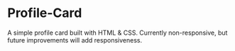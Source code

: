 # Profile-Card
 A simple profile card built with HTML &amp; CSS. Currently non-responsive, but future improvements will add responsiveness.
